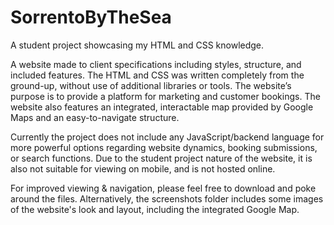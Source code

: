 # SorrentoByTheSea
A student project showcasing my HTML and CSS knowledge.

A website made to client specifications including styles, structure, and included features. The HTML and CSS was written completely from the ground-up, without use of additional libraries or tools. The website’s purpose is to provide a platform for marketing and customer bookings. The website also features an integrated, interactable map provided by Google Maps and an easy-to-navigate structure.

Currently the project does not include any JavaScript/backend language for more powerful options regarding website dynamics, booking submissions, or search functions. Due to the student project nature of the website, it is also not suitable for viewing on mobile, and is not hosted online.

For improved viewing & navigation, please feel free to download and poke around the files. Alternatively, the screenshots folder includes some images of the website's look and layout, including the integrated Google Map.
